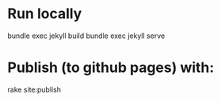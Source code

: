 # Run locally
bundle exec jekyll build
bundle exec jekyll serve


# Publish (to github pages) with:
rake site:publish